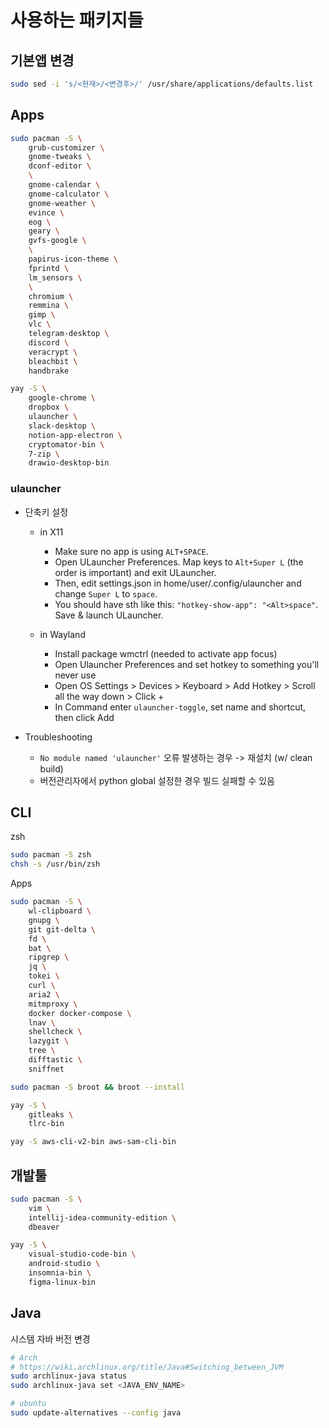 # 사용하는 패키지들

## 기본앱 변경

```sh
sudo sed -i 's/<현재>/<변경후>/' /usr/share/applications/defaults.list
```

## Apps

```sh
sudo pacman -S \
    grub-customizer \
    gnome-tweaks \
    dconf-editor \
    \
    gnome-calendar \
    gnome-calculator \
    gnome-weather \
    evince \
    eog \
    geary \
    gvfs-google \
    \
    papirus-icon-theme \
    fprintd \
    lm_sensors \
    \
    chromium \
    remmina \
    gimp \
    vlc \
    telegram-desktop \
    discord \
    veracrypt \
    bleachbit \
    handbrake

yay -S \
    google-chrome \
    dropbox \
    ulauncher \
    slack-desktop \
    notion-app-electron \
    cryptomator-bin \
    7-zip \
    drawio-desktop-bin
```

### ulauncher

- 단축키 설정

  - in X11

    - Make sure no app is using `ALT+SPACE`.
    - Open ULauncher Preferences. Map keys to `Alt+Super L` (the order is important) and exit ULauncher.
    - Then, edit settings.json in home/user/.config/ulauncher and change `Super L` to `space`.
    - You should have sth like this: `"hotkey-show-app": "<Alt>space"`. Save & launch ULauncher.

  - in Wayland

    - Install package wmctrl (needed to activate app focus)
    - Open Ulauncher Preferences and set hotkey to something you'll never use
    - Open OS Settings > Devices > Keyboard > Add Hotkey > Scroll all the way down > Click +
    - In Command enter `ulauncher-toggle`, set name and shortcut, then click Add

- Troubleshooting

  - `No module named 'ulauncher'` 오류 발생하는 경우 -> 재설치 (w/ clean build)
  - 버전관리자에서 python global 설정한 경우 빌드 실패할 수 있음

## CLI

zsh

```sh
sudo pacman -S zsh
chsh -s /usr/bin/zsh
```

Apps

```sh
sudo pacman -S \
    wl-clipboard \
    gnupg \
    git git-delta \
    fd \
    bat \
    ripgrep \
    jq \
    tokei \
    curl \
    aria2 \
    mitmproxy \
    docker docker-compose \
    lnav \
    shellcheck \
    lazygit \
    tree \
    difftastic \
    sniffnet

sudo pacman -S broot && broot --install

yay -S \
    gitleaks \
    tlrc-bin

yay -S aws-cli-v2-bin aws-sam-cli-bin
```

## 개발툴

```sh
sudo pacman -S \
    vim \
    intellij-idea-community-edition \
    dbeaver

yay -S \
    visual-studio-code-bin \
    android-studio \
    insomnia-bin \
    figma-linux-bin
```

## Java

시스템 자바 버전 변경

```sh
# Arch
# https://wiki.archlinux.org/title/Java#Switching_between_JVM
sudo archlinux-java status
sudo archlinux-java set <JAVA_ENV_NAME>

# ubuntu
sudo update-alternatives --config java
```
